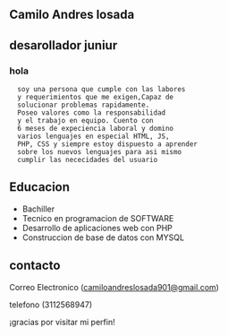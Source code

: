   ## Camilo Andres losada 

  ## desarollador juniur 

  ### hola 
  
      soy una persona que cumple con las labores 
      y requerimientos que me exigen,Capaz de 
      solucionar problemas rapidamente.
      Poseo valores como la responsabilidad
      y el trabajo en equipo. Cuento con 
      6 meses de expeciencia laboral y domino
      varios lenguajes en especial HTML, JS,
      PHP, CSS y siempre estoy dispuesto a aprender
      sobre los nuevos lenguajes para asi mismo
      cumplir las nececidades del usuario 
       
  ## Educacion 
  
  + Bachiller
  + Tecnico en programacion de SOFTWARE
  + Desarrollo de aplicaciones web con PHP
  + Construccion de base de datos con MYSQL

## contacto

  Correo Electronico
  (<camiloandreslosada901@gmail.com>)

  telefono
  (3112568947)

  ¡gracias por visitar mi perfin!
      


